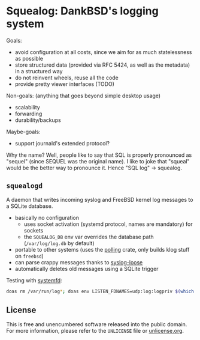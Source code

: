 # Squealog: DankBSD's logging system

Goals:

- avoid configuration at all costs, since we aim for as much statelessness as possible
- store structured data (provided via RFC 5424, as well as the metadata) in a structured way
- do not reinvent wheels, reuse all the code
- provide pretty viewer interfaces (TODO)

Non-goals: (anything that goes beyond simple desktop usage)

- scalability
- forwarding
- durability/backups

Maybe-goals:

- support journald's extended protocol?

Why the name?
Well, people like to say that SQL is properly pronounced as "sequel" (since SEQUEL was the original name).
I like to joke that "squeal" would be the better way to pronounce it.
Hence "SQL log" → squealog.

## `squealogd`

A daemon that writes incoming syslog and FreeBSD kernel log messages to a SQLite database.

- basically no configuration
	- uses socket activation (systemd protocol, names are mandatory) for sockets
	- the `SQUEALOG_DB` env var overrides the database path (`/var/log/log.db` by default)
- portable to other systems (uses the [polling](https://github.com/smol-rs/polling) crate, only builds klog stuff on `freebsd`)
- can parse crappy messages thanks to [syslog-loose](https://github.com/StephenWakely/syslog-loose)
- automatically deletes old messages using a SQLite trigger

Testing with [systemfd](https://github.com/mitsuhiko/systemfd):

```bash
doas rm /var/run/log*; doas env LISTEN_FDNAMES=udp:log:logpriv $(which systemfd) -s udp::514 -s unixdgram::/var/run/log -s unixdgram::/var/run/logpriv -- $PWD/target/release/squealogd
```

## License

This is free and unencumbered software released into the public domain.  
For more information, please refer to the `UNLICENSE` file or [unlicense.org](https://unlicense.org).
